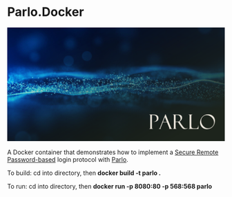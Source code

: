 # Parlo.Docker
<p align="center"> <img src="https://github.com/Afr0/Parlo/blob/main/Logo.png"/></p>
 A Docker container that demonstrates how to implement a <a href="https://github.com/secure-remote-password/srp.net">Secure Remote Password-based</a> login protocol with <a href="https://www.github.com/afr0/parlo/">Parlo</a>.

To build: cd into directory, then <b>docker build -t parlo .</b>

To run: cd into directory, then <b>docker run -p 8080:80 -p 568:568 parlo</b>
